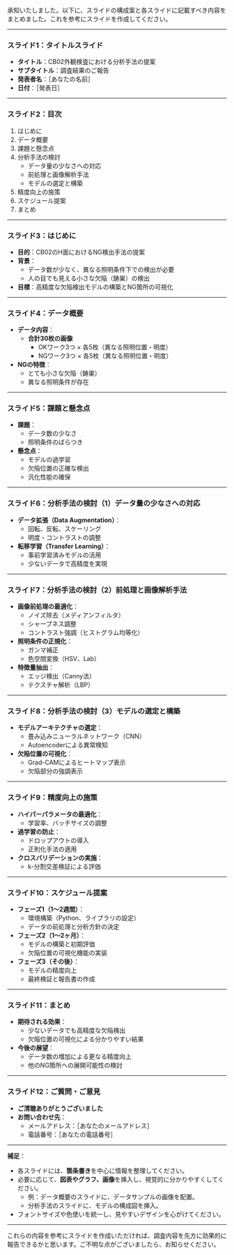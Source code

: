 承知いたしました。以下に、スライドの構成案と各スライドに記載すべき内容をまとめました。これを参考にスライドを作成してください。

---

### **スライド1：タイトルスライド**

- **タイトル**：CB02外観検査における分析手法の提案
- **サブタイトル**：調査結果のご報告
- **発表者名**：［あなたの名前］
- **日付**：［発表日］

---

### **スライド2：目次**

1. はじめに
2. データ概要
3. 課題と懸念点
4. 分析手法の検討
   - データ量の少なさへの対応
   - 前処理と画像解析手法
   - モデルの選定と構築
5. 精度向上の施策
6. スケジュール提案
7. まとめ

---

### **スライド3：はじめに**

- **目的**：CB02のH面におけるNG検出手法の提案
- **背景**：
  - データ数が少なく、異なる照明条件下での検出が必要
  - 人の目でも見える小さな欠陥（鋳巣）の検出
- **目標**：高精度な欠陥検出モデルの構築とNG箇所の可視化

---

### **スライド4：データ概要**

- **データ内容**：
  - **合計30枚の画像**
    - OKワーク3つ × 各5枚（異なる照明位置・明度）
    - NGワーク3つ × 各5枚（異なる照明位置・明度）
- **NGの特徴**：
  - とても小さな欠陥（鋳巣）
  - 異なる照明条件が存在

---

### **スライド5：課題と懸念点**

- **課題**：
  - データ数の少なさ
  - 照明条件のばらつき
- **懸念点**：
  - モデルの過学習
  - 欠陥位置の正確な検出
  - 汎化性能の確保

---

### **スライド6：分析手法の検討（1）データ量の少なさへの対応**

- **データ拡張（Data Augmentation）**：
  - 回転、反転、スケーリング
  - 明度・コントラストの調整
- **転移学習（Transfer Learning）**：
  - 事前学習済みモデルの活用
  - 少ないデータで高精度を実現

---

### **スライド7：分析手法の検討（2）前処理と画像解析手法**

- **画像前処理の最適化**：
  - ノイズ除去（メディアンフィルタ）
  - シャープネス調整
  - コントラスト強調（ヒストグラム均等化）
- **照明条件の正規化**：
  - ガンマ補正
  - 色空間変換（HSV、Lab）
- **特徴量抽出**：
  - エッジ検出（Canny法）
  - テクスチャ解析（LBP）

---

### **スライド8：分析手法の検討（3）モデルの選定と構築**

- **モデルアーキテクチャの選定**：
  - 畳み込みニューラルネットワーク（CNN）
  - Autoencoderによる異常検知
- **欠陥位置の可視化**：
  - Grad-CAMによるヒートマップ表示
  - 欠陥部分の強調表示

---

### **スライド9：精度向上の施策**

- **ハイパーパラメータの最適化**：
  - 学習率、バッチサイズの調整
- **過学習の防止**：
  - ドロップアウトの導入
  - 正則化手法の適用
- **クロスバリデーションの実施**：
  - k-分割交差検証による評価

---

### **スライド10：スケジュール提案**

- **フェーズ1（1〜2週間）**：
  - 環境構築（Python、ライブラリの設定）
  - データの前処理と分析方針の決定
- **フェーズ2（1〜2ヶ月）**：
  - モデルの構築と初期評価
  - 欠陥位置の可視化機能の実装
- **フェーズ3（その後）**：
  - モデルの精度向上
  - 最終検証と報告書の作成

---

### **スライド11：まとめ**

- **期待される効果**：
  - 少ないデータでも高精度な欠陥検出
  - 欠陥位置の可視化による分かりやすい結果
- **今後の展望**：
  - データ数の増加による更なる精度向上
  - 他のNG箇所への展開可能性の検討

---

### **スライド12：ご質問・ご意見**

- **ご清聴ありがとうございました**
- **お問い合わせ先**：
  - メールアドレス：［あなたのメールアドレス］
  - 電話番号：［あなたの電話番号］

---

**補足**：

- 各スライドには、**箇条書き**を中心に情報を整理してください。
- 必要に応じて、**図表やグラフ、画像**を挿入し、視覚的に分かりやすくしてください。
  - 例：データ概要のスライドに、データサンプルの画像を配置。
  - 分析手法のスライドに、モデルの構成図を挿入。
- フォントサイズや色使いを統一し、見やすいデザインを心がけてください。

---

これらの内容を参考にスライドを作成いただければ、調査内容を先方に効果的に報告できるかと思います。ご不明な点がございましたら、お知らせください。
